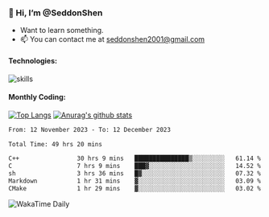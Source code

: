 ### 👋 Hi, I’m @SeddonShen
- Want to learn something.
- 📫 You can contact me at seddonshen2001@gmail.com

#### Technologies:

![skills](https://skillicons.dev/icons?i=scala,js,html,css,bootstrap,jquery,c,cpp,cloudflare,django,docker,flask,git,github,githubactions,linux,latex,mysql,nodejs,ps,php,pr,py,raspberrypi,redis,unreal,v,vscode,vue,bash)

#### Monthly Coding:
[![Top Langs](https://github-readme-stats.vercel.app/api/top-langs?username=seddonshen&show_icons=true&locale=en&layout=compact&hide=html&langs_count=8)](https://github.com/SeddonShen/)
[![Anurag's github stats](https://github-readme-stats.vercel.app/api?username=SeddonShen&count_private=true&show_icons=true)](https://github.com/anuraghazra/github-readme-stats)
<!--START_SECTION:waka-->

```txt
From: 12 November 2023 - To: 12 December 2023

Total Time: 49 hrs 20 mins

C++                30 hrs 9 mins   ███████████████▒░░░░░░░░░   61.14 %
C                  7 hrs 9 mins    ███▓░░░░░░░░░░░░░░░░░░░░░   14.52 %
sh                 3 hrs 36 mins   █▓░░░░░░░░░░░░░░░░░░░░░░░   07.32 %
Markdown           1 hr 31 mins    ▓░░░░░░░░░░░░░░░░░░░░░░░░   03.09 %
CMake              1 hr 29 mins    ▓░░░░░░░░░░░░░░░░░░░░░░░░   03.02 %
```

<!--END_SECTION:waka-->

![WakaTime Daily](https://wakatime.com/share/@seddon2001/61a7e342-5f12-4fea-bf92-1fac161e97d6.svg)
<!---
SeddonShen/SeddonShen is a ✨ special ✨ repository because its `README.md` (this file) appears on your GitHub profile.
You can click the Preview link to take a look at your changes.
--->
